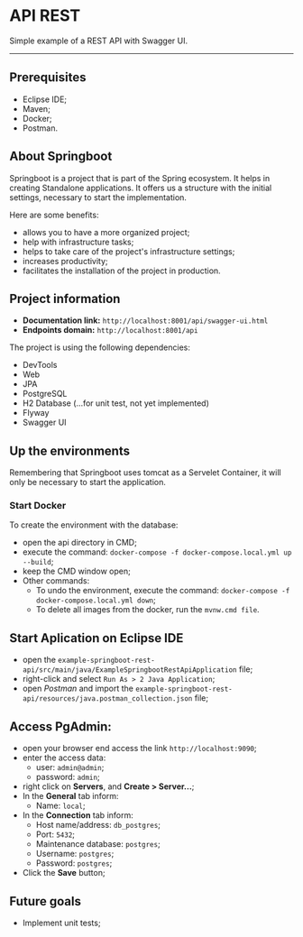 # API REST

Simple example of a REST API with Swagger UI.

___

## Prerequisites

- Eclipse IDE;
- Maven;
- Docker;
- Postman.

## About Springboot

Springboot is a project that is part of the Spring ecosystem. It helps in creating Standalone applications. It offers us a structure with the initial settings, necessary to start the implementation.

Here are some benefits:

- allows you to have a more organized project;
- help with infrastructure tasks;
- helps to take care of the project's infrastructure settings;
- increases productivity;
- facilitates the installation of the project in production.

## Project information

- **Documentation link:** `http://localhost:8001/api/swagger-ui.html`
- **Endpoints domain:** `http://localhost:8001/api`

The project is using the following dependencies:

- DevTools
- Web
- JPA
- PostgreSQL
- H2 Database (...for unit test, not yet implemented)
- Flyway
- Swagger UI

## Up the environments

Remembering that Springboot uses tomcat as a Servelet Container, it will only be necessary to start the application.

### Start Docker

To create the environment with the database:
- open the api directory in CMD;
- execute the command: `docker-compose -f docker-compose.local.yml up --build`;
- keep the CMD window open;
- Other commands:
    - To undo the environment, execute the command: `docker-compose -f docker-compose.local.yml down`;
    - To delete all images from the docker, run the `mvnw.cmd file`.

## Start Aplication on Eclipse IDE

- open the `example-springboot-rest-api/src/main/java/ExampleSpringbootRestApiApplication` file;
- right-click and select `Run As > 2 Java Application`;
- open *Postman* and import the `example-springboot-rest-api/resources/java.postman_collection.json` file;

## Access PgAdmin:
- open your browser end access the link `http://localhost:9090`;
- enter the access data:
    - user: `admin@admin`;
    - password: `admin`;
- right click on **Servers**, and **Create > Server...**;
- In the **General** tab inform:
    - Name: `local`;
- In the **Connection** tab inform:
    - Host name/address: `db_postgres`;
    - Port: `5432`;
    - Maintenance database: `postgres`;
    - Username: `postgres`;
    - Password: `postgres`;
- Click the **Save** button;

## Future goals

- Implement unit tests;
